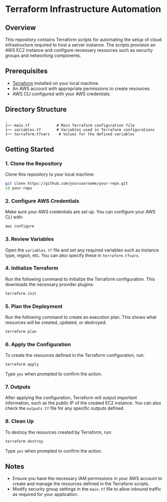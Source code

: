 # Terraform Infrastructure Automation

## Overview
This repository contains Terraform scripts for automating the setup of cloud infrastructure required to host a server instance. The scripts provision an AWS EC2 instance and configure necessary resources such as security groups and networking components.

## Prerequisites
- [Terraform](https://www.terraform.io/downloads.html) installed on your local machine.
- An AWS account with appropriate permissions to create resources.
- AWS CLI configured with your AWS credentials.

## Directory Structure
```
.
├── main.tf            # Main Terraform configuration file
├── variables.tf       # Variables used in Terraform configurations
├── terraform.tfvars    # Values for the defined variables
```

## Getting Started

### 1. Clone the Repository
Clone this repository to your local machine:

```bash
git clone https://github.com/yourusername/your-repo.git
cd your-repo
```

### 2. Configure AWS Credentials
Make sure your AWS credentials are set up. You can configure your AWS CLI with:

```bash
aws configure
```

### 3. Review Variables
Open the `variables.tf` file and set any required variables such as instance type, region, etc. You can also specify these in `terraform.tfvars`.

### 4. Initialize Terraform
Run the following command to initialize the Terraform configuration. This downloads the necessary provider plugins:

```bash
terraform init
```

### 5. Plan the Deployment
Run the following command to create an execution plan. This shows what resources will be created, updated, or destroyed:

```bash
terraform plan
```

### 6. Apply the Configuration
To create the resources defined in the Terraform configuration, run:

```bash
terraform apply
```

Type `yes` when prompted to confirm the action.

### 7. Outputs
After applying the configuration, Terraform will output important information, such as the public IP of the created EC2 instance. You can also check the `outputs.tf` file for any specific outputs defined.

### 8. Clean Up
To destroy the resources created by Terraform, run:

```bash
terraform destroy
```

Type `yes` when prompted to confirm the action.

## Notes
- Ensure you have the necessary IAM permissions in your AWS account to create and manage the resources defined in the Terraform scripts.
- Modify security group settings in the `main.tf` file to allow inbound traffic as required for your application.

